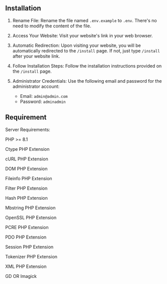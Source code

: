 ## Installation

1. Rename File: Rename the file named `.env.example` to `.env`. There's no need to modify the content of the file.

2. Access Your Website: Visit your website's link in your web browser.

3. Automatic Redirection: Upon visiting your website, you will be automatically redirected to the `/install` page. If not, just type `/install` after your website link.

4. Follow Installation Steps: Follow the installation instructions provided on the `/install` page.

5. Administrator Credentials: Use the following email and password for the administrator account:
   - Email: `admin@admin.com`
   - Password: `adminadmin`

## Requirement

Server Requirements:

PHP >= 8.1

Ctype PHP Extension

cURL PHP Extension

DOM PHP Extension

Fileinfo PHP Extension

Filter PHP Extension

Hash PHP Extension

Mbstring PHP Extension

OpenSSL PHP Extension

PCRE PHP Extension

PDO PHP Extension

Session PHP Extension

Tokenizer PHP Extension

XML PHP Extension

GD OR Imagick
